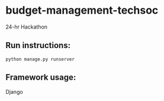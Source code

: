 # budget-management-techsoc
24-hr Hackathon


## Run instructions: <br>
```
python manage.py runserver
```

## Framework usage:
Django